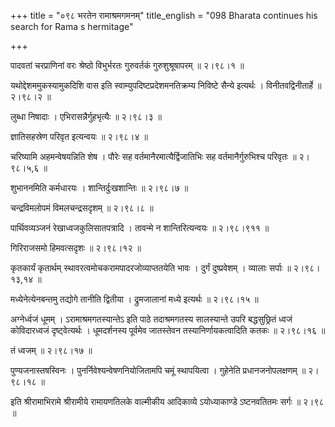 +++
title = "०९८ भरतेन रामाश्रमगमनम्"
title_english = "098 Bharata continues his search for Rama s hermitage"

+++


पादवतां चरप्राणिनां वरः श्रेष्ठो विभुर्भरतः गुरुवर्तकं गुरुशुश्रूषापरम्
 ॥  २।९८।१  ॥   

  

यथोद्देशममुकस्यामुकदिशि वास इति स्वाम्युपदिष्टप्रदेशमनतिक्रम्य निविष्टे
सैन्ये इत्यर्थः । विनीतवद्विनीतार्हे  ॥  २।९८।२  ॥   

  

लुब्धा निषादाः । एभिरासन्नैर्गुहभृत्यैः  ॥  २।९८।३  ॥   

  

ज्ञातिसहस्रेण परिवृत इत्यन्वयः  ॥  २।९८।४  ॥   

  

चरिष्यामि अहमन्वेषयन्निति शेष । पौरेः सह वर्तमानैरमात्यैर्द्विजातिभिः सह
वर्तमानैर्गुरुभिश्च परिवृतः  ॥  २।९८।५,६  ॥   

  

शुभाननमिति कर्मधारयः । शान्तिर्दुःखशान्तिः  ॥  २।९८।७  ॥   

  

चन्द्रविमलोपमं विमलचन्द्रसदृशम्  ॥  २।९८।८  ॥   

  

पार्थिवव्यञ्जनं रेखाध्वजकुलिसातपत्रादि । तावन्मे न शान्तिरित्यन्वयः  ॥ 
२।९८।९११  ॥   

  

गिरिराजसमो हिमवत्सदृशः  ॥  २।९८।१२  ॥   

  

कृतकार्यं कृतार्थम् स्थावरत्वमोचकरामपादरजोव्याप्ततयेति भावः । दुर्गं
दुष्प्रवेशम् । व्यालाः सर्पाः  ॥  २।९८।१३,१४  ॥   

  

मध्येनेत्येनबन्तमु तद्योगे तानीति द्वितीया । द्रुमजालानां मध्ये इत्यर्थः
 ॥  २।९८।१५  ॥   

  

अग्नेर्ध्वजं धूमम् । ऽरामाश्रमगतस्यान्तेऽ इति पाठे तदाश्रमगतस्य
सालस्यान्ते उपरि बद्धसुछ्रितं ध्वजं कोविदारध्वजं दृष्ट्वेत्यर्थः ।
धूमदर्शनस्य पूर्वमेव जातस्तेवन तस्यानिर्णायकत्वादिति कतकः  ॥  २।९८।१६
 ॥   

  

तं ध्वजम्  ॥  २।९८।१७  ॥   

  

पुण्यजनास्तषस्विनः । पुनर्निवेश्यन्वेषणनियोजितामपि चमूं स्थापयित्वा ।
गुहेनेति प्रधानजनोपलक्षणम्  ॥  २।९८।१८  ॥   

  

इति श्रीरामाभिरामे श्रीरामीये रामायणतिलके वाल्मीकीय आदिकाव्ये
ऽयोध्याकाण्डे ऽष्टनवतितमः सर्गः  ॥  २।९८  ॥   

  

  


